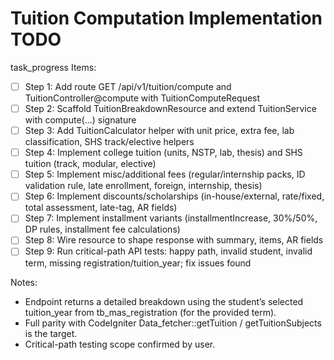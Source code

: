 # Tuition Computation Implementation TODO

task_progress Items:
- [ ] Step 1: Add route GET /api/v1/tuition/compute and TuitionController@compute with TuitionComputeRequest
- [ ] Step 2: Scaffold TuitionBreakdownResource and extend TuitionService with compute(...) signature
- [ ] Step 3: Add TuitionCalculator helper with unit price, extra fee, lab classification, SHS track/elective helpers
- [ ] Step 4: Implement college tuition (units, NSTP, lab, thesis) and SHS tuition (track, modular, elective)
- [ ] Step 5: Implement misc/additional fees (regular/internship packs, ID validation rule, late enrollment, foreign, internship, thesis)
- [ ] Step 6: Implement discounts/scholarships (in-house/external, rate/fixed, total assessment, late-tag, AR fields)
- [ ] Step 7: Implement installment variants (installmentIncrease, 30%/50%, DP rules, installment fee calculations)
- [ ] Step 8: Wire resource to shape response with summary, items, AR fields
- [ ] Step 9: Run critical-path API tests: happy path, invalid student, invalid term, missing registration/tuition_year; fix issues found

Notes:
- Endpoint returns a detailed breakdown using the student’s selected tuition_year from tb_mas_registration (for the provided term).
- Full parity with CodeIgniter Data_fetcher::getTuition / getTuitionSubjects is the target.
- Critical-path testing scope confirmed by user.
